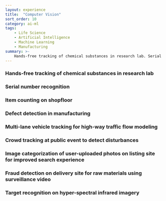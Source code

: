```yaml
---
layout: experience
title:  "Computer Vision"
sort_order: 10
category: ai-ml
tags:
    - Life Science
    - Artificial Intelligence
    - Machine Learning
    - Manufacturing
summary: >-
    Hands-free tracking of chemical substances in research lab. Serial number recognition, item counting on shopfloor. Defect detection in manufacturing. Multi-lane vehicle tracking for high-way traffic flow modeling. Crowd tracking at public event to detect disturbances. Image categorization of user-uploaded photos on listing site for improved search experience. Fraud detection on delivery site for raw materials using surveillance video. Target recognition on hyper-spectral infrared imagery.
---
```


<!--more-->
### Hands-free tracking of chemical substances in research lab

### Serial number recognition

### Item counting on shopfloor

### Defect detection in manufacturing

### Multi-lane vehicle tracking for high-way traffic flow modeling

### Crowd tracking at public event to detect disturbances

### Image categorization of user-uploaded photos on listing site for improved search experience

### Fraud detection on delivery site for raw materials using surveillance video

### Target recognition on hyper-spectral infrared imagery



